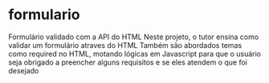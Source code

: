 # formulario
Formulário validado com a API do HTML
Neste projeto, o tutor ensina como validar um formulário atraves do HTML 
Também são abordados temas como required no HTML, motando lógicas em Javascript para que o usuário seja obrigado a preencher alguns requisitos e se eles atendem o que foi desejado
